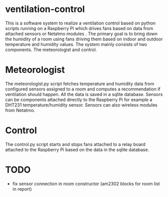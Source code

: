 ventilation-control
===================

This is a software system to realize a ventilation control based on python scripts running on a Raspberry Pi which drives fans based on data from attached sensors or Netatmo modules .
The primary goal is to bring down the humidity of a room using fans driving them based on indoor and outdoor temperature and humidity values.
The system mainly consists of two components. The meteorologist and control.

Meteorologist
=============

The meteorologist.py script fetches temperature and humidity data from configured sensors assigned to a room and computes a recommendation if ventilation should happen. All the data is saved in a sqlite database. 
Sensors can be components attached directly to the Raspberry Pi for example a DHT231 temperature/humidity sensor. Sensors can also wireless modules from Netatmo.

Control
=======

The control.py script starts and stops fans attached to a relay board attached to the Raspberry Pi based on the data in the sqlite database.

TODO
====

* fix sensor connection in room constructor (am2302 blocks for room list in report)